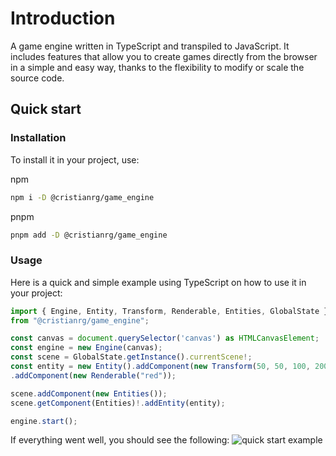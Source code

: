 # Introduction

A game engine written in TypeScript and transpiled to JavaScript.
It includes features that allow you to create games directly from the browser in a simple and easy way, thanks to the flexibility to modify or scale the source code.

## Quick start

### Installation

To install it in your project, use:

npm
```bash
npm i -D @cristianrg/game_engine
```
pnpm
```bash
pnpm add -D @cristianrg/game_engine
```

### Usage

Here is a quick and simple example using TypeScript on how to use it in your project:

```ts
import { Engine, Entity, Transform, Renderable, Entities, GlobalState } 
from "@cristianrg/game_engine";

const canvas = document.querySelector('canvas') as HTMLCanvasElement;
const engine = new Engine(canvas);
const scene = GlobalState.getInstance().currentScene!;
const entity = new Entity().addComponent(new Transform(50, 50, 100, 200))
.addComponent(new Renderable("red"));

scene.addComponent(new Entities());
scene.getComponent(Entities)!.addEntity(entity);

engine.start();
```

If everything went well, you should see the following:
![quick start example](https://cristianrg.github.io/game_engine/quickstart.png)
